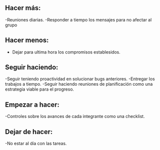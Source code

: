 ## Hacer más:
-Reuniones diarias.
-Responder a tiempo los mensajes para no afectar al grupo

## Hacer menos:
- Dejar para ultima hora los compromisos establesidos. 

## Seguir haciendo:
-Seguir teniendo proactividad en solucionar bugs anteriores.
-Entregar los trabajos a tiempo.
-Seguir haciendo reuniones de planificación como una estrategia viable para el progreso.

## Empezar a hacer:
-Controles sobre los avances de cada integrante como una checklist.

## Dejar de hacer:
-No estar al día con las tareas.